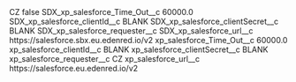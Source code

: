 <?xml version="1.0" encoding="UTF-8"?>
<CustomMetadata xmlns="http://soap.sforce.com/2006/04/metadata" xmlns:xsi="http://www.w3.org/2001/XMLSchema-instance" xmlns:xsd="http://www.w3.org/2001/XMLSchema">
    <label>CZ</label>
    <protected>false</protected>
    <values>
        <field>SDX_xp_salesforce_Time_Out__c</field>
        <value xsi:type="xsd:double">60000.0</value>
    </values>
    <values>
        <field>SDX_xp_salesforce_clientId__c</field>
        <value xsi:type="xsd:string">BLANK</value>
    </values>
    <values>
        <field>SDX_xp_salesforce_clientSecret__c</field>
        <value xsi:type="xsd:string">BLANK</value>
    </values>
    <values>
        <field>SDX_xp_salesforce_requester__c</field>
        <value xsi:nil="true"/>
    </values>
    <values>
        <field>SDX_xp_salesforce_url__c</field>
        <value xsi:type="xsd:string">https://salesforce.sbx.eu.edenred.io/v2</value>
    </values>
    <values>
        <field>xp_salesforce_Time_Out__c</field>
        <value xsi:type="xsd:double">60000.0</value>
    </values>
    <values>
        <field>xp_salesforce_clientId__c</field>
        <value xsi:type="xsd:string">BLANK</value>
    </values>
    <values>
        <field>xp_salesforce_clientSecret__c</field>
        <value xsi:type="xsd:string">BLANK</value>
    </values>
    <values>
        <field>xp_salesforce_requester__c</field>
        <value xsi:type="xsd:string">CZ</value>
    </values>
    <values>
        <field>xp_salesforce_url__c</field>
        <value xsi:type="xsd:string">https://salesforce.eu.edenred.io/v2</value>
    </values>
</CustomMetadata>
